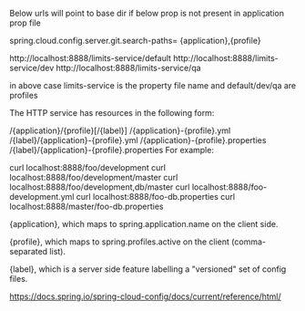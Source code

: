 
Below urls will point to base dir if below prop is not present 
in application prop file

spring.cloud.config.server.git.search-paths= {application},{profile}

http://localhost:8888/limits-service/default
http://localhost:8888/limits-service/dev
http://localhost:8888/limits-service/qa

in above case  limits-service is the property file name and default/dev/qa are profiles


The HTTP service has resources in the following form:

/{application}/{profile}[/{label}]
/{application}-{profile}.yml
/{label}/{application}-{profile}.yml
/{application}-{profile}.properties
/{label}/{application}-{profile}.properties
For example:

curl localhost:8888/foo/development
curl localhost:8888/foo/development/master
curl localhost:8888/foo/development,db/master
curl localhost:8888/foo-development.yml
curl localhost:8888/foo-db.properties
curl localhost:8888/master/foo-db.properties


{application}, which maps to spring.application.name on the client side.

{profile}, which maps to spring.profiles.active on the client (comma-separated list).

{label}, which is a server side feature labelling a "versioned" set of config files.






https://docs.spring.io/spring-cloud-config/docs/current/reference/html/
